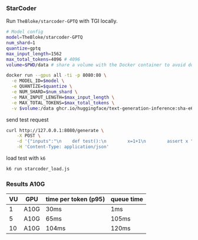 
### StarCoder


Run `TheBloke/starcoder-GPTQ` with TGI locally. 

```bash
# Model config
model=TheBloke/starcoder-GPTQ
num_shard=1
quantize=gptq
max_input_length=1562
max_total_tokens=4096 # 4096
volume=$PWD/data # share a volume with the Docker container to avoid downloading weights every run

docker run --gpus all -ti -p 8080:80 \
  -e MODEL_ID=$model \
  -e QUANTIZE=$quantize \
  -e NUM_SHARD=$num_shard \
  -e MAX_INPUT_LENGTH=$max_input_length \
  -e MAX_TOTAL_TOKENS=$max_total_tokens \
  -v $volume:/data ghcr.io/huggingface/text-generation-inference:sha-e605c2a
```

send test request 

```bash
curl http://127.0.0.1:8080/generate \
    -X POST \
    -d '{"inputs":"\n    def test():\n        x=1+1\n        assert x ","parameters":{"max_new_tokens":60,"stop":["<|endoftext|>", "\n\n"],"top_p":0.95}}' \
    -H 'Content-Type: application/json'
```


load test with `k6`

```bash
k6 run starcoder_load.js
```

### Results A10G 

| VU  | GPU  | time per token (p95) | queue time |
| --- | ---- | -------------------- | ---------- |
| 1   | A10G | 30ms                 | 1ms        |
| 5   | A10G | 65ms                 | 105ms      |
| 10  | A10G | 104ms                | 120ms      |

